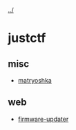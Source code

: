 [../](../)

# justctf

## misc

- [matryoshka](misc/matryoshka)

## web

- [firmware-updater](web/firmware-updater)

